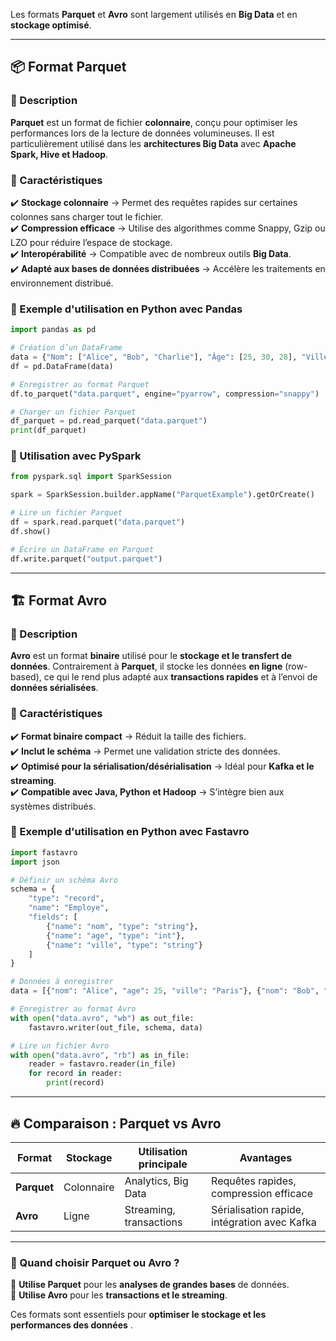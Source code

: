 Les formats **Parquet** et **Avro** sont largement utilisés en **Big Data** et en **stockage optimisé**.  

---

## 📦 **Format Parquet**  

### **🔹 Description**  
**Parquet** est un format de fichier **colonnaire**, conçu pour optimiser les performances lors de la lecture de données volumineuses. Il est particulièrement utilisé dans les **architectures Big Data** avec **Apache Spark, Hive et Hadoop**.  

### **📌 Caractéristiques**  
✔️ **Stockage colonnaire** → Permet des requêtes rapides sur certaines colonnes sans charger tout le fichier.  
✔️ **Compression efficace** → Utilise des algorithmes comme Snappy, Gzip ou LZO pour réduire l’espace de stockage.  
✔️ **Interopérabilité** → Compatible avec de nombreux outils **Big Data**.  
✔️ **Adapté aux bases de données distribuées** → Accélère les traitements en environnement distribué.  

### **📜 Exemple d'utilisation en Python avec Pandas**  
```python
import pandas as pd

# Création d’un DataFrame
data = {"Nom": ["Alice", "Bob", "Charlie"], "Âge": [25, 30, 28], "Ville": ["Paris", "Lyon", "Marseille"]}
df = pd.DataFrame(data)

# Enregistrer au format Parquet
df.to_parquet("data.parquet", engine="pyarrow", compression="snappy")

# Charger un fichier Parquet
df_parquet = pd.read_parquet("data.parquet")
print(df_parquet)
```

### **📌 Utilisation avec PySpark**  
```python
from pyspark.sql import SparkSession

spark = SparkSession.builder.appName("ParquetExample").getOrCreate()

# Lire un fichier Parquet
df = spark.read.parquet("data.parquet")
df.show()

# Écrire un DataFrame en Parquet
df.write.parquet("output.parquet")
```

---

## 🏗️ **Format Avro**  

### **🔹 Description**  
**Avro** est un format **binaire** utilisé pour le **stockage et le transfert de données**. Contrairement à **Parquet**, il stocke les données **en ligne** (row-based), ce qui le rend plus adapté aux **transactions rapides** et à l’envoi de **données sérialisées**.  

### **📌 Caractéristiques**  
✔️ **Format binaire compact** → Réduit la taille des fichiers.  
✔️ **Inclut le schéma** → Permet une validation stricte des données.  
✔️ **Optimisé pour la sérialisation/désérialisation** → Idéal pour **Kafka et le streaming**.  
✔️ **Compatible avec Java, Python et Hadoop** → S’intègre bien aux systèmes distribués.  

### **📜 Exemple d'utilisation en Python avec Fastavro**  
```python
import fastavro
import json

# Définir un schéma Avro
schema = {
    "type": "record",
    "name": "Employe",
    "fields": [
        {"name": "nom", "type": "string"},
        {"name": "age", "type": "int"},
        {"name": "ville", "type": "string"}
    ]
}

# Données à enregistrer
data = [{"nom": "Alice", "age": 25, "ville": "Paris"}, {"nom": "Bob", "age": 30, "ville": "Lyon"}]

# Enregistrer au format Avro
with open("data.avro", "wb") as out_file:
    fastavro.writer(out_file, schema, data)

# Lire un fichier Avro
with open("data.avro", "rb") as in_file:
    reader = fastavro.reader(in_file)
    for record in reader:
        print(record)
```

---

## 🔥 **Comparaison : Parquet vs Avro**
| **Format**  | **Stockage** | **Utilisation principale** | **Avantages** |
|-------------|-------------|----------------------------|---------------|
| **Parquet** | Colonnaire  | Analytics, Big Data       | Requêtes rapides, compression efficace |
| **Avro**    | Ligne       | Streaming, transactions   | Sérialisation rapide, intégration avec Kafka |

---

### **🎯 Quand choisir Parquet ou Avro ?**
🔹 **Utilise Parquet** pour les **analyses de grandes bases** de données.  
🔹 **Utilise Avro** pour les **transactions et le streaming**.  

Ces formats sont essentiels pour **optimiser le stockage et les performances des données** .

